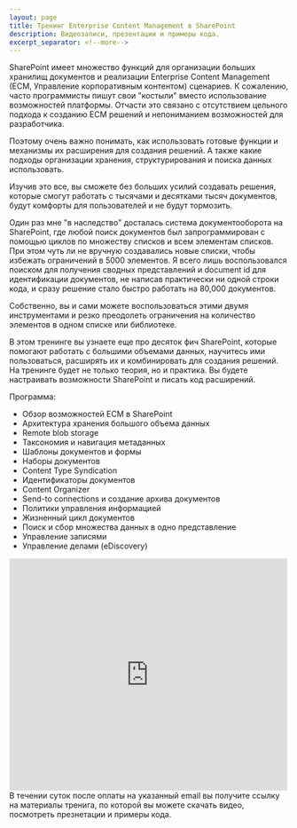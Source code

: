 ```yaml
---
layout: page
title: Тренинг Enterprise Content Management в SharePoint
description: Видеозаписи, презентации и примеры кода. 
excerpt_separator: <!--more-->
---
```


SharePoint имеет множество функций для организации больших хранилищ документов и реализации Enterprise Content Management (ECM, Управление корпоративным контентом) сценариев. К сожалению, часто программисты пишут свои "костыли" вместо использование возможностей платформы. Отчасти это связано с отсутствием цельного подхода к созданию ECM решений и непониманием возможностей для разработчика.

Поэтому очень важно понимать, как использовать готовые функции и механизмы их расширения для создания решений. А также какие подходы организации хранения, структурирования и поиска данных использовать.

Изучив это все, вы сможете без больших усилий создавать решения, которые смогут работать с тысячами и десятками тысяч документов, будут комфорты для пользователей и не будут тормозить.
<!--more-->

Один раз мне "в наследство" досталась система документооборота на SharePoint, где любой поиск документов был запрограммирован с помощью циклов по множеству списков и всем элементам списков. При этом чуть ли не вручную создавались новые списки, чтобы избежать ограничений в 5000 элементов. Я всего лишь воспользовался поиском для получения сводных представлений и document id для идентификации документов, не написав практически ни одной строки кода, и сразу решение стало быстро работать на 80,000 документов.

Собственно, вы и сами можете воспользоваться этими двумя инструментами и резко преодолеть ограничения на количество элементов в одном списке или библиотеке.

В этом тренинге вы узнаете еще про десяток фич SharePoint, которые помогают работать с большими объемами данных, научитесь ими пользоваться, расширять их и комбинировать для создания решений. На тренинге будет не только теория, но и практика. Вы будете настраивать возможности SharePoint и писать код расширений.


Программа:  
* Обзор возможностей ECM в SharePoint
* Архитектура хранения большого объема данных
* Remote blob storage
* Таксономия и навигация метаданных
* Шаблоны документов и формы
* Наборы документов
* Content Type Syndication
* Идентификаторы документов
* Content Organizer
* Send-to connections и создание архива документов
* Политики управления информацией
* Жизненный цикл документов
* Поиск и сбор множества данных в одно представление
* Управление записями
* Управление делами (eDiscovery)

<iframe class="iframe" src="https://money.yandex.ru/fastpay/form/42f6255dfafb40f29e7fc656d77d3462" width="500" height="417" style="border: 1px solid #e8e8e8;"></iframe>
В течении суток после оплаты на указанный email вы получите ссылку на материалы тренига, по которой вы можете скачать видео, посмотреть презнетации и примеры кода.
